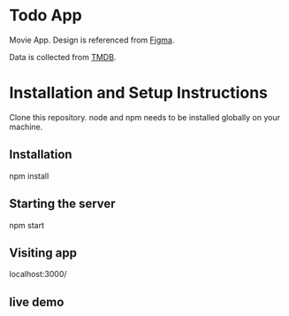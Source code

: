# Todo App

Movie App.
Design is referenced from [Figma](<https://www.figma.com/file/o2l5kIvzobXu2EWFmXhDim/MovieBox-(Community)?node-id=1221%3A325&t=ZNfgdAcuz2tqKJWC-0>).

Data is collected from [TMDB](https://www.themoviedb.org/).

# Installation and Setup Instructions

Clone this repository. node and npm needs to be installed globally on your machine.

## Installation

npm install

## Starting the server

npm start

## Visiting app

localhost:3000/

## live demo

